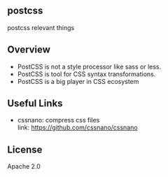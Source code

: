 ## postcss
postcss relevant things

## Overview
- PostCSS is not a style processor like sass or less.
- PostCSS is tool for CSS syntax transformations.
- PostCSS is a big player in CSS ecosystem

## Useful Links
- cssnano: compress css files  
link: https://github.com/cssnano/cssnano


## License
Apache 2.0
